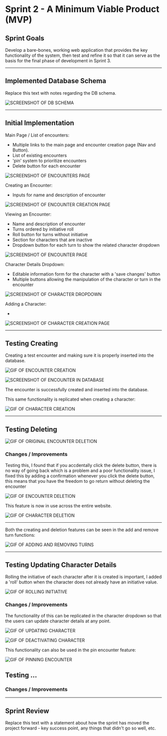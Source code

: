 # Sprint 2 - A Minimum Viable Product (MVP)


## Sprint Goals

Develop a bare-bones, working web application that provides the key functionality of the system, then test and refine it so that it can serve as the basis for the final phase of development in Sprint 3.


---

## Implemented Database Schema

Replace this text with notes regarding the DB schema.

![SCREENSHOT OF DB SCHEMA](screenshots/example.png)


---

## Initial Implementation

Main Page / List of encounters:

- Multiple links to the main page and encounter creation page (Nav and Button).
- List of existing encounters
- 'pin' system to prioritize encounters
- Delete button for each encounter

![SCREENSHOT OF ENCOUNTERS PAGE](screenshots/sprint2/page-allEncounters.png)

Creating an Encounter:

- Inputs for name and description of encounter

![SCREENSHOT OF ENCOUNTER CREATION PAGE](screenshots/sprint2/page-createEncounter.png)

Viewing an Encounter:

- Name and description of encounter
- Turns ordered by initiative roll
- Roll button for turns without initiative
- Section for characters that are inactive
- Dropdown button for each turn to show the related character dropdown

![SCREENSHOT OF ENCOUNTER PAGE](screenshots/sprint2/page-encounter.png)

Character Details Dropdown:

- Editable information form for the character with a 'save changes' button
- Multiple buttons allowing the manipulation of the character or turn in the encounter

![SCREENSHOT OF CHARACTER DROPDOWN](screenshots/sprint2/page-dropdown.png)

Adding a Character:

- 

![SCREENSHOT OF CHARACTER CREATION PAGE](screenshots/sprint2/page-addCharacter.png)


---

## Testing Creating

Creating a test encounter and making sure it is properly inserted into the database.

![GIF OF ENCOUNTER CREATION](screenshots/sprint2/createEncounter.gif)

![SCREENSHOT OF ENCOUNTER IN DATABASE](screenshots/sprint2/encounterDatabase.png)

The encounter is successfully created and inserted into the database.

This same functionality is replicated when creating a character:

![GIF OF CHARACTER CREATION](screenshots/sprint2/addCharacter.gif)

---

## Testing Deleting

![GIF OF ORIGINAL ENCOUNTER DELETION](screenshots/sprint2/deleteEncounter.gif)

### Changes / Improvements

Testing this, I found that if you accdentally click the delete button, there is no way of going back which is a problem and a poor functionality issue, I fixed this by adding a confirmation whenever you click the delete button, this means that you have the freedom to go return without deleting the encounter

![GIF OF ENCOUNTER DELETION](screenshots/sprint2/deleteEncounter2.gif)

This feature is now in use across the entire website.

![GIF OF CHARACTER DELETION](screenshots/sprint2/deleteCharacter.gif)


---

Both the creating and deletion features can be seen in the add and remove turn functions:

![GIF OF ADDING AND REMOVING TURNS](screenshots/sprint2/addRemoveTurn.gif)

---

## Testing Updating Character Details

Rolling the initiative of each character after it is created is important, I added a 'roll' button when the character does not already have an initiative value.

![GIF OF ROLLING INITIATIVE](screenshots/sprint2/rollInitiative.gif)

### Changes / Improvements

The functionality of this can be replicated in the character dropdown so that the users can update character details at any point.

![GIF OF UPDATING CHARACTER](screenshots/sprint2/updateCharacter.gif)

![GIF OF DEACTIVATING CHARACTER](screenshots/sprint2/deactivate.gif)

This functionality can also be used in the pin encounter feature:

![GIF OF PINNING ENCOUNTER](screenshots/sprint2/pinEncounter.gif)

## Testing ...


### Changes / Improvements


---

## Sprint Review

Replace this text with a statement about how the sprint has moved the project forward - key success point, any things that didn't go so well, etc.

